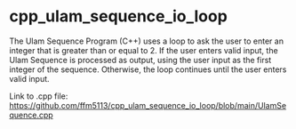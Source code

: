 # cpp_ulam_sequence_io_loop
The Ulam Sequence Program (C++) uses a loop to ask the user to enter an integer that is greater than or equal to 2. If the user enters valid input, the Ulam Sequence is processed as output, using the user input as the first integer of the sequence. Otherwise, the loop continues until the user enters valid input. 

Link to .cpp file: https://github.com/ffm5113/cpp_ulam_sequence_io_loop/blob/main/UlamSequence.cpp
